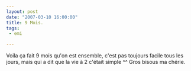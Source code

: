 ```yaml
---
layout: post
date: "2007-03-10 16:00:00"
title: 9 Mois.
tags:
 - emi

---
```


Voila ça fait 9 mois qu'on est ensemble, c'est pas toujours facile tous les jours, mais qui a dit que la vie à 2 c'était simple ^^ Gros bisous ma chérie.
